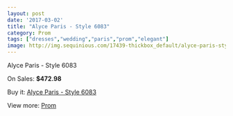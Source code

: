 ```yaml
---
layout: post
date: '2017-03-02'
title: "Alyce Paris - Style 6083"
category: Prom
tags: ["dresses","wedding","paris","prom","elegant"]
image: http://img.sequinious.com/17439-thickbox_default/alyce-paris-style-6083.jpg
---
```

Alyce Paris - Style 6083

On Sales: **$472.98**
<a href="https://www.sequinious.com/prom/8222-alyce-paris-style-6083.html"><amp-img layout="responsive" width="600" height="600" src="//img.sequinious.com/17439-thickbox_default/alyce-paris-style-6083.jpg" alt="Alyce Paris - Style 6083 0" /></a>
<a href="https://www.sequinious.com/prom/8222-alyce-paris-style-6083.html"><amp-img layout="responsive" width="600" height="600" src="//img.sequinious.com/17440-thickbox_default/alyce-paris-style-6083.jpg" alt="Alyce Paris - Style 6083 1" /></a>

Buy it: [Alyce Paris - Style 6083](https://www.sequinious.com/prom/8222-alyce-paris-style-6083.html "Alyce Paris - Style 6083")

View more: [Prom](https://www.sequinious.com/7-prom "Prom")